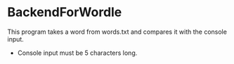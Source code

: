 # BackendForWordle

This program takes a word from words.txt and compares it with the console input.
- Console input must be 5 characters long.
